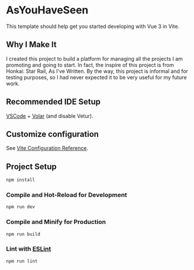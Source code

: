 # AsYouHaveSeen

This template should help get you started developing with Vue 3 in Vite.

## Why I Make It

I created this project to build a platform for managing all the projects I am promoting and going to start.
In fact, the inspire of this project is from Honkai: Star Rail, As I've Written.
By the way, this project is informal and for testing purposes, so I had never expected it to be very useful for my future work.

## Recommended IDE Setup

[VSCode](https://code.visualstudio.com/) + [Volar](https://marketplace.visualstudio.com/items?itemName=Vue.volar) (and disable Vetur).

## Customize configuration

See [Vite Configuration Reference](https://vite.dev/config/).

## Project Setup

```sh
npm install
```

### Compile and Hot-Reload for Development

```sh
npm run dev
```

### Compile and Minify for Production

```sh
npm run build
```

### Lint with [ESLint](https://eslint.org/)

```sh
npm run lint
```
